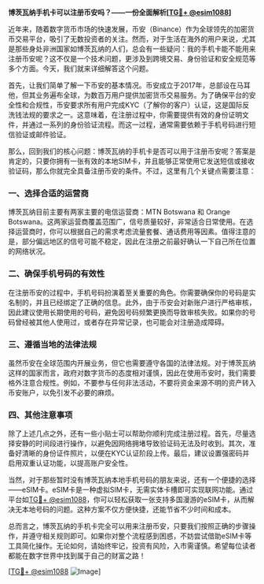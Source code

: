 **博茨瓦纳手机卡可以注册币安吗？——一份全面解析[[TG💪+ @esim1088](https://t.me/s/esim1088)]**

近年来，随着数字货币市场的快速发展，币安（Binance）作为全球领先的加密货币交易平台，吸引了无数投资者的关注。然而，对于生活在海外的用户来说，尤其是那些身处非洲国家如博茨瓦纳的人们，总会有一些疑问：我的手机卡能不能用来注册币安呢？这不仅是一个技术问题，更涉及到跨境交易、身份验证和安全规范等多个方面。今天，我们就来详细解答这个问题。

首先，让我们简单了解一下币安的基本情况。币安成立于2017年，总部设在马耳他，但其业务遍布全球，为数百万用户提供加密货币交易服务。为了确保平台的安全性和合规性，币安要求所有用户完成KYC（了解你的客户）认证，这是国际反洗钱法规的要求之一。这意味着，在注册过程中，你需要提供有效的身份证明文件，并通过一系列的身份验证流程。而这一过程，通常需要依赖于手机号码进行短信验证或邮件验证。

那么，回到我们的核心问题：博茨瓦纳的手机卡是否可以用于注册币安呢？答案是肯定的，只要你拥有一张有效的本地SIM卡，并且能够正常使用它发送短信或接收验证码，那么你就完全具备注册币安的条件。不过，这里有几个关键点需要注意：

### 一、选择合适的运营商

博茨瓦纳目前主要有两家主要的电信运营商：MTN Botswana 和 Orange Botswana。这两家运营商覆盖范围广，信号质量较好，非常适合日常使用。在选择运营商时，你可以根据自己的需求考虑流量套餐、通话费用等因素。值得注意的是，部分偏远地区的信号可能不稳定，因此在注册之前最好确认一下自己所在位置的网络状况。

### 二、确保手机号码的有效性

在注册币安的过程中，手机号码扮演着至关重要的角色。你需要确保你的号码是实名制的，并且已经绑定了正确的信息。此外，由于币安会对新账户进行严格审核，因此建议使用长期使用的号码，避免因号码频繁更换而导致审核失败。如果你的号码曾经被其他人使用过，或者存在异常记录，也可能会对注册造成障碍。

### 三、遵循当地的法律法规

虽然币安在全球范围内开展业务，但它也需要遵守各国的法律法规。对于博茨瓦纳这样的国家而言，政府对数字货币的态度相对谨慎，因此在使用币安时，我们需要格外注意合规性。例如，不要参与任何非法活动，不要将资金来源不明的资产转入币安账户，以免引发不必要的麻烦。

### 四、其他注意事项

除了上述几点之外，还有一些小贴士可以帮助你顺利完成注册过程。首先，尽量选择安静的时间段进行操作，以避免因网络拥堵导致验证码无法及时收到。其次，准备好清晰的身份证件照片，以便在KYC认证阶段上传。最后，建议设置强密码并启用双重认证功能，以提高账户安全性。

当然，对于那些暂时没有博茨瓦纳本地手机号码的朋友来说，还有一个便捷的选择——eSIM卡。eSIM卡是一种虚拟SIM卡，无需实体卡槽即可实现联网功能。通过平台如[TG💪+ @esim1088](https://t.me/s/esim1088)，你可以轻松获取一张支持多国漫游的eSIM卡，从而解决无本地号码的问题。这种方案不仅方便快捷，还能节省不少时间和成本。

总而言之，博茨瓦纳的手机卡完全可以用来注册币安，只要我们按照正确的步骤操作，并遵守相关规则即可。如果你对整个流程感到困惑，不妨尝试借助eSIM卡等工具简化操作。无论如何，请始终牢记，投资有风险，入市需谨慎。希望每位读者都能在数字世界中找到属于自己的财富之路！

[[TG💪+ @esim1088](https://t.me/s/esim1088) ![Image](https://i.postimg.cc/4NQfJmqS/Snipaste-2025-05-13-00-14-12.png)]